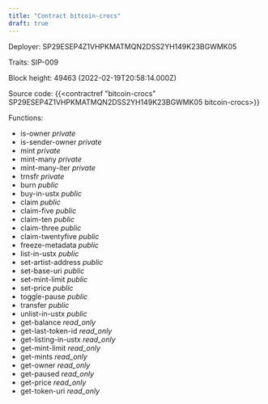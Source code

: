 ```yaml
---
title: "Contract bitcoin-crocs"
draft: true
---
```

Deployer: SP29ESEP4Z1VHPKMATMQN2DSS2YH149K23BGWMK05

Traits:
SIP-009 



Block height: 49463 (2022-02-19T20:58:14.000Z)

Source code: {{<contractref "bitcoin-crocs" SP29ESEP4Z1VHPKMATMQN2DSS2YH149K23BGWMK05 bitcoin-crocs>}}

Functions:

* is-owner _private_
* is-sender-owner _private_
* mint _private_
* mint-many _private_
* mint-many-iter _private_
* trnsfr _private_
* burn _public_
* buy-in-ustx _public_
* claim _public_
* claim-five _public_
* claim-ten _public_
* claim-three _public_
* claim-twentyfive _public_
* freeze-metadata _public_
* list-in-ustx _public_
* set-artist-address _public_
* set-base-uri _public_
* set-mint-limit _public_
* set-price _public_
* toggle-pause _public_
* transfer _public_
* unlist-in-ustx _public_
* get-balance _read_only_
* get-last-token-id _read_only_
* get-listing-in-ustx _read_only_
* get-mint-limit _read_only_
* get-mints _read_only_
* get-owner _read_only_
* get-paused _read_only_
* get-price _read_only_
* get-token-uri _read_only_

